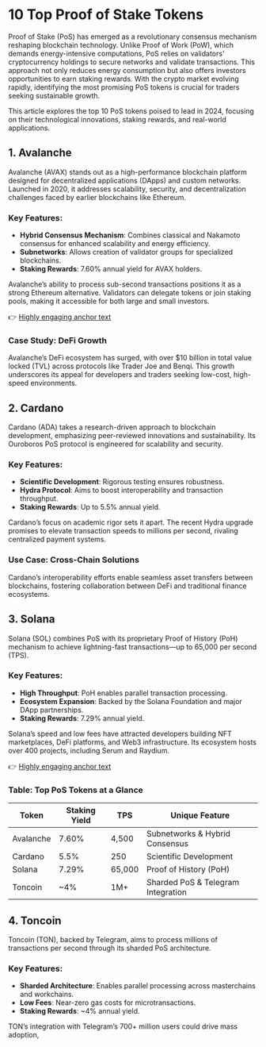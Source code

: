 # 10 Top Proof of Stake Tokens  

Proof of Stake (PoS) has emerged as a revolutionary consensus mechanism reshaping blockchain technology. Unlike Proof of Work (PoW), which demands energy-intensive computations, PoS relies on validators' cryptocurrency holdings to secure networks and validate transactions. This approach not only reduces energy consumption but also offers investors opportunities to earn staking rewards. With the crypto market evolving rapidly, identifying the most promising PoS tokens is crucial for traders seeking sustainable growth.  

This article explores the top 10 PoS tokens poised to lead in 2024, focusing on their technological innovations, staking rewards, and real-world applications.  

## 1. Avalanche  

Avalanche (AVAX) stands out as a high-performance blockchain platform designed for decentralized applications (DApps) and custom networks. Launched in 2020, it addresses scalability, security, and decentralization challenges faced by earlier blockchains like Ethereum.  

### Key Features:  
- **Hybrid Consensus Mechanism**: Combines classical and Nakamoto consensus for enhanced scalability and energy efficiency.  
- **Subnetworks**: Allows creation of validator groups for specialized blockchains.  
- **Staking Rewards**: 7.60% annual yield for AVAX holders.  

Avalanche’s ability to process sub-second transactions positions it as a strong Ethereum alternative. Validators can delegate tokens or join staking pools, making it accessible for both large and small investors.  

👉 [Highly engaging anchor text](https://bit.ly/okx-bonus)  

### Case Study: DeFi Growth  
Avalanche’s DeFi ecosystem has surged, with over $10 billion in total value locked (TVL) across protocols like Trader Joe and Benqi. This growth underscores its appeal for developers and traders seeking low-cost, high-speed environments.  

## 2. Cardano  

Cardano (ADA) takes a research-driven approach to blockchain development, emphasizing peer-reviewed innovations and sustainability. Its Ouroboros PoS protocol is engineered for scalability and security.  

### Key Features:  
- **Scientific Development**: Rigorous testing ensures robustness.  
- **Hydra Protocol**: Aims to boost interoperability and transaction throughput.  
- **Staking Rewards**: Up to 5.5% annual yield.  

Cardano’s focus on academic rigor sets it apart. The recent Hydra upgrade promises to elevate transaction speeds to millions per second, rivaling centralized payment systems.  

### Use Case: Cross-Chain Solutions  
Cardano’s interoperability efforts enable seamless asset transfers between blockchains, fostering collaboration between DeFi and traditional finance ecosystems.  

## 3. Solana  

Solana (SOL) combines PoS with its proprietary Proof of History (PoH) mechanism to achieve lightning-fast transactions—up to 65,000 per second (TPS).  

### Key Features:  
- **High Throughput**: PoH enables parallel transaction processing.  
- **Ecosystem Expansion**: Backed by the Solana Foundation and major DApp partnerships.  
- **Staking Rewards**: 7.29% annual yield.  

Solana’s speed and low fees have attracted developers building NFT marketplaces, DeFi platforms, and Web3 infrastructure. Its ecosystem hosts over 400 projects, including Serum and Raydium.  

👉 [Highly engaging anchor text](https://bit.ly/okx-bonus)  

### Table: Top PoS Tokens at a Glance  

| Token       | Staking Yield | TPS    | Unique Feature                     |  
|-------------|---------------|--------|------------------------------------|  
| Avalanche   | 7.60%         | 4,500  | Subnetworks & Hybrid Consensus     |  
| Cardano     | 5.5%          | 250    | Scientific Development             |  
| Solana      | 7.29%         | 65,000 | Proof of History (PoH)             |  
| Toncoin     | ~4%           | 1M+    | Sharded PoS & Telegram Integration |  

## 4. Toncoin  

Toncoin (TON), backed by Telegram, aims to process millions of transactions per second through its sharded PoS architecture.  

### Key Features:  
- **Sharded Architecture**: Enables parallel processing across masterchains and workchains.  
- **Low Fees**: Near-zero gas costs for microtransactions.  
- **Staking Rewards**: ~4% annual yield.  

TON’s integration with Telegram’s 700+ million users could drive mass adoption,